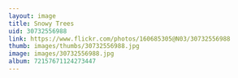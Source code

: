 ```yaml
---
layout: image
title: Snowy Trees
uid: 30732556988
link: https://www.flickr.com/photos/160685305@N03/30732556988
thumb: images/thumbs/30732556988.jpg
image: images/30732556988.jpg
album: 72157671124273447
---
```


